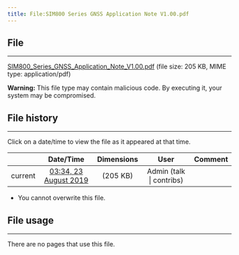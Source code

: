 ```yaml
---
title: File:SIM800 Series GNSS Application Note V1.00.pdf
---
```


## File
--------

[SIM800_Series_GNSS_Application_Note_V1.00.pdf](https://wiki.elecrow.com/images/0/05/SIM800_Series_GNSS_Application_Note_V1.00.pdf) (file size: 205 KB, MIME type: application/pdf)

**Warning:** This file type may contain malicious code. By executing it, your system may be compromised.

## File history
--------

Click on a date/time to view the file as it appeared at that time.

|         |                          Date/Time                           | Dimensions  |                             User                             | Comment |
| :-----: | :----------------------------------------------------------: | :---------: | :----------------------------------------------------------: | :-----: |
| current | [03:34, 23 August 2019](https://wiki.elecrow.com/images/0/05/SIM800_Series_GNSS_Application_Note_V1.00.pdf) | (205 KB) | Admin (talk \| contribs) |         |

- You cannot overwrite this file.

## File usage
--------

There are no pages that use this file.